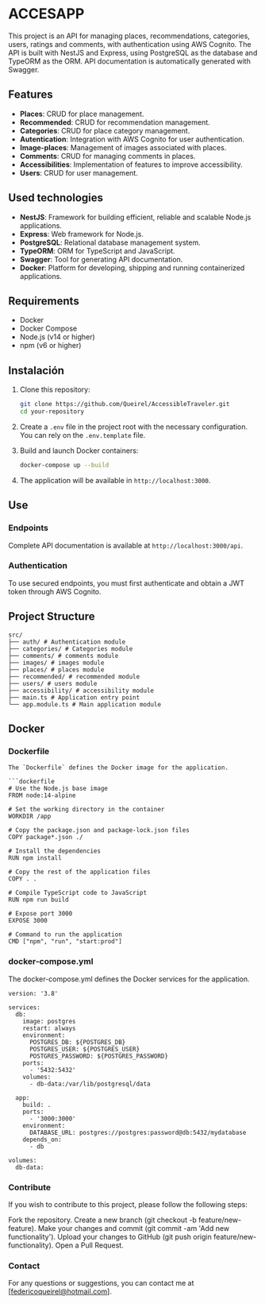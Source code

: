 # ACCESAPP

This project is an API for managing places, recommendations, categories, users, ratings and comments, with authentication using AWS Cognito. The API is built with NestJS and Express, using PostgreSQL as the database and TypeORM as the ORM. API documentation is automatically generated with Swagger.

## Features

- **Places**: CRUD for place management.
- **Recommended**: CRUD for recommendation management.
- **Categories**: CRUD for place category management.
- **Autentication**: Integration with AWS Cognito for user authentication.
- **Image-places**: Management of images associated with places.
- **Comments**: CRUD for managing comments in places.
- **Accessibilities**: Implementation of features to improve accessibility.
- **Users**: CRUD for user management.

## Used technologies

- **NestJS**: Framework for building efficient, reliable and scalable Node.js applications.
- **Express**: Web framework for Node.js.
- **PostgreSQL**: Relational database management system.
- **TypeORM**: ORM for TypeScript and JavaScript.
- **Swagger**: Tool for generating API documentation.
- **Docker**: Platform for developing, shipping and running containerized applications.

## Requirements

- Docker
- Docker Compose
- Node.js (v14 or higher)
- npm (v6 or higher)

## Instalación

1. Clone this repository:
    ```sh
    git clone https://github.com/Queirel/AccessibleTraveler.git
    cd your-repository
    ```

2. Create a `.env` file in the project root with the necessary configuration. You can rely on the `.env.template` file.

3. Build and launch Docker containers:
    ```sh
    docker-compose up --build
    ```

4. The application will be available in `http://localhost:3000`.

## Use

### Endpoints

Complete API documentation is available at `http://localhost:3000/api`.

### Authentication

To use secured endpoints, you must first authenticate and obtain a JWT token through AWS Cognito.

## Project Structure
```
src/
├── auth/ # Authentication module
├── categories/ # Categories module
├── comments/ # comments module
├── images/ # images module
├── places/ # places module
├── recommended/ # recommended module
├── users/ # users module
├── accessibility/ # accessibility module
├── main.ts # Application entry point
└── app.module.ts # Main application module
```
## Docker

### Dockerfile
```
The `Dockerfile` defines the Docker image for the application.

```dockerfile
# Use the Node.js base image
FROM node:14-alpine

# Set the working directory in the container
WORKDIR /app

# Copy the package.json and package-lock.json files
COPY package*.json ./

# Install the dependencies
RUN npm install

# Copy the rest of the application files
COPY . .

# Compile TypeScript code to JavaScript
RUN npm run build

# Expose port 3000
EXPOSE 3000

# Command to run the application
CMD ["npm", "run", "start:prod"]
```
### docker-compose.yml
The docker-compose.yml defines the Docker services for the application.

```
version: '3.8'

services:
  db:
    image: postgres
    restart: always
    environment:
      POSTGRES_DB: ${POSTGRES_DB}
      POSTGRES_USER: ${POSTGRES_USER}
      POSTGRES_PASSWORD: ${POSTGRES_PASSWORD}
    ports:
      - '5432:5432'
    volumes:
      - db-data:/var/lib/postgresql/data

  app:
    build: .
    ports:
      - '3000:3000'
    environment:
      DATABASE_URL: postgres://postgres:password@db:5432/mydatabase
    depends_on:
      - db

volumes:
  db-data:
```


### Contribute
If you wish to contribute to this project, please follow the following steps:

Fork the repository.
Create a new branch (git checkout -b feature/new-feature).
Make your changes and commit (git commit -am 'Add new functionality').
Upload your changes to GitHub (git push origin feature/new-functionality).
Open a Pull Request.

### Contact
For any questions or suggestions, you can contact me at [federicoqueirel@hotmail.com].

